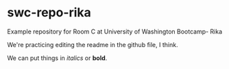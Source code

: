 swc-repo-rika
=============

Example repository for Room C at University of Washington Bootcamp- Rika

We're practicing editing the readme in the github file, I think.

We can put things in *italics* or **bold**.
